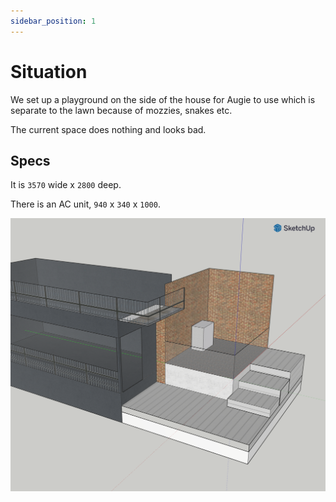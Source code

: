 ```yaml
---
sidebar_position: 1
---
```


# Situation

We set up a playground on the side of the house for Augie to use which is separate to the lawn because of mozzies,
snakes etc.

The current space does nothing and looks bad.

## Specs

It is `3570` wide x `2800` deep.

There is an AC unit, `940` x `340` x `1000`.

![Current](images/current.png)